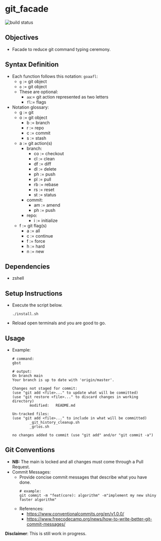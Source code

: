 # git_facade
![build status](https://github.com/praisetompane/git_facade/actions/workflows/git_facade.yaml/badge.svg) <br>

## Objectives
- Facade to reduce git command typing ceremony.

## Syntax Definition
- Each function follows this notation: `goaafl`:
    - `g` := git object
    - `o` := git object
    - These are optional:
        - `aa`:= git action represented as two letters
        - `fl`:= flags
- Notation glossary:
    - g := git 
    - o := git object 
        - b := branch 
        - r := repo
        - c := commit
        - s := stash
    - a := git action(s) 
        - branch:
            - co := checkout
            - cl := clean
            - df := diff
            - dl := delete
            - ph := push
            - pl := pull
            - rb := rebase
            - rs := reset
            - st := status
        - commit:
            - am := amend
            - ph := push
        - repo:
            - i  := initialize
    - f := git flag(s)
        - a := all
        - c := continue
        - f := force
        - h := hard
        - n := new

## Dependencies
- zshell 

## Setup Instructions
- Execute the script below.
    ```shell
    ./install.sh
    ```

- Reload open terminals and you are good to go.

## Usage
- Example:
    ```shell
    # command:
    gbst

    # output:
    On branch main
    Your branch is up to date with 'origin/master'.

    Changes not staged for commit:
    (use "git add <file>..." to update what will be committed)
    (use "git restore <file>..." to discard changes in working directory)
            modified:   README.md

    Un-tracked files:
    (use "git add <file>..." to include in what will be committed)
            _git_history_cleanup.sh
            _grlos.sh

    no changes added to commit (use "git add" and/or "git commit -a")
    ```

## Git Conventions
- **NB:** The main is locked and all changes must come through a Pull Request.
- Commit Messages:
    - Provide concise commit messages that describe what you have done.
        ```shell
        # example:
        git commit -m "feat(core): algorithm" -m"implement my new shiny faster algorithm"
        ```
    - References:
        - https://www.conventionalcommits.org/en/v1.0.0/
        - https://www.freecodecamp.org/news/how-to-write-better-git-commit-messages/


**Disclaimer**: This is still work in progress.
